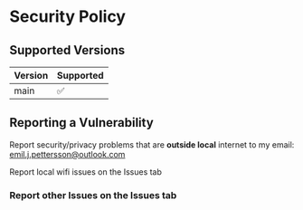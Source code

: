 # Security Policy

## Supported Versions

| Version | Supported          |
| ------- | ------------------ |
| main    | :white_check_mark: |


## Reporting a Vulnerability

Report security/privacy problems that are **outside local** internet to my email: emil.j.pettersson@outlook.com

Report local wifi issues on the Issues tab
### Report other Issues on the Issues tab
